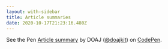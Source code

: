 ```yaml
---
layout: with-sidebar
title: Article summaries
date: 2020-10-17T21:23:16.480Z
---
```


<p class="codepen" data-height="265" data-theme-id="dark" data-default-tab="result" data-user="doajkit" data-slug-hash="jOyEWPM" data-pen-title="Article summary">
  <span>See the Pen <a href="https://codepen.io/doajkit/pen/jOyEWPM">
  Article summary</a> by DOAJ (<a href="https://codepen.io/doajkit">@doajkit</a>)
  on <a href="https://codepen.io">CodePen</a>.</span>
</p>
<script async src="https://cpwebassets.codepen.io/assets/embed/ei.js"></script>
